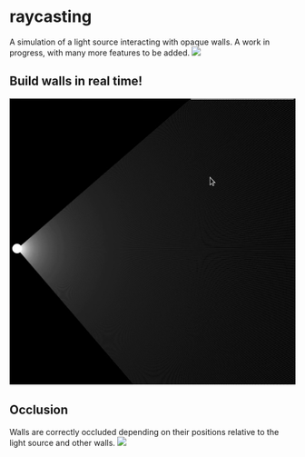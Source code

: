 # raycasting
A simulation of a light source interacting with opaque walls. A work in progress, with many more features to be added.
![](img/demo.gif)

## Build walls in real time!
![](img/demo_makewall.gif)

## Occlusion
Walls are correctly occluded depending on their positions relative to the light source and other walls.
![](img/occlusion.gif)
